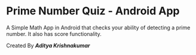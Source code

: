 # Prime Number Quiz - Android App

A Simple Math App in Android that checks your ability of detecting a prime number. It also has score functionality.

Created By _**Aditya Krishnakumar**_
